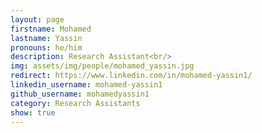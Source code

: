```yaml
---
layout: page
firstname: Mohamed
lastname: Yassin
pronouns: he/him
description: Research Assistant<br/>
img: assets/img/people/mohamed_yassin.jpg
redirect: https://www.linkedin.com/in/mohamed-yassin1/
linkedin_username: mohamed-yassin1
github_username: mohamedyassin1
category: Research Assistants
show: true
---
```


